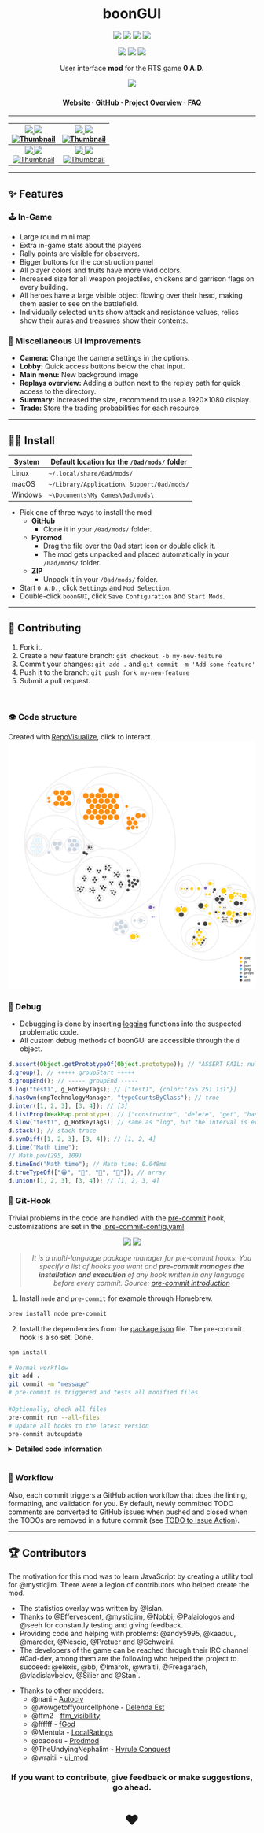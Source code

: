 <!-- Title -->
<div align="center">

# boonGUI <br>

<p>
<a href="https://github.com/LangLangBart/boonGUI/releases"><img src="https://img.shields.io/github/release/LangLangBart/boonGUI.svg?style=for-the-badge&color=gold&label=Version" height="20"></a>
<a href="https://play0ad.com/download/"><img src="https://img.shields.io/badge/Compatibility-Alpha26%3A%20​Zhuangzi-gold?style=for-the-badge" height="20"></a>
<a href="https://wildfiregames.com/forum/topic/37147-boongui/"><img src="https://img.shields.io/github/downloads/LangLangBart/boonGUI/total.svg?color=gold&amp&label=%E2%88%91%20Downloads&amp&style=for-the-badge" height="20"></a>
<a href="https://wildfiregames.com/forum/topic/37147-boongui/"><img src="https://img.shields.io/badge/Discussion-Forum-gold?style=for-the-badge" height="20"></a>
</p>

<p>
<!-- dev badges -->
<a href="https://github.com/LangLangBart/boonGUI/commits/main"><img src="https://img.shields.io/github/commits-since/LangLangBart/boonGUI/latest/main?style=for-the-badge" height="20"></a>
<a href="https://github.com/LangLangBart/boonGUI/graphs/contributors"><img src="https://img.shields.io/maintenance/yes/2023?style=for-the-badge" height="20"></a>
<a href="https://github.com/LangLangBart/boonGUI/commits/main"><img src="https://img.shields.io/github/commit-activity/m/LangLangBart/boonGUI?style=for-the-badge" height="20"></a>
</p>

User interface **mod** for the RTS game **0 A.D.**

<!-- 0 A.D. logo -->

<a href="https://play0ad.com"><img src="Images/0ad_logo.png" width="250">

<h4>
  <a href="https://play0ad.com/re-release-of-0-a-d-alpha-25-yauna/">Website</a>
  <span> · </span>
  <a href="https://github.com/0ad/0ad">GitHub</a>
  <span> · </span>
  <a href="https://peertube.debian.social/videos/watch/7d134d11-0b25-42bc-92dd-13c496863e8e">Project Overview</a>
  <span> · </span>
  <a href="https://trac.wildfiregames.com/wiki/FAQ">FAQ</a>
</h4>

---

| <a href="https://www.youtube.com/channel/UC5Sf1aQufzzWATg9TJzg7mQ"> <img src="https://img.shields.io/static/v1?label=Channel&message=0AD%20Newbie%20Rush&logo=YouTube&color=B40000&style=for-the-badge" height="19"> <a href="https://www.youtube.com/watch?v=CA2ZaEsDkiA"><img src="https://img.shields.io/youtube/views/CA2ZaEsDkiA?color=B40000&logo=youtube&style=for-the-badge" height="19"><br /> <a href="https://www.youtube.com/watch?v=CA2ZaEsDkiA" target="_blank"><img src="https://img.youtube.com/vi/CA2ZaEsDkiA/0.jpg" alt="Thumbnail" width="320" height="200" /> | <a href="https://www.youtube.com/channel/UCnpCp_OvNm0_FgD_5rSrxbw"><img src="https://img.shields.io/static/v1?label=Channel&message=Plan%26Go:%200%20%20A.D.&logo=YouTube&color=B40000&style=for-the-badge" height="19"> <a href="https://www.youtube.com/watch?v=PhdbEN6UoG4"><img src="https://img.shields.io/youtube/views/PhdbEN6UoG4?color=B40000&logo=youtube&style=for-the-badge" height="19"><br /> <a href="https://www.youtube.com/watch?v=PhdbEN6UoG4" target="_blank"><img src="https://img.youtube.com/vi/PhdbEN6UoG4/0.jpg" alt="Thumbnail" width="320" height="200" /> |
| :-------------------------------------------------------------------------------------------------------------------------------------------------------------------------------------------------------------------------------------------------------------------------------------------------------------------------------------------------------------------------------------------------------------------------------------------------------------------------------------------------------------------------------------------------------------------------------: | :-----------------------------------------------------------------------------------------------------------------------------------------------------------------------------------------------------------------------------------------------------------------------------------------------------------------------------------------------------------------------------------------------------------------------------------------------------------------------------------------------------------------------------------------------------------------------------------: |
|   <a href="https://www.youtube.com/channel/UCjF60pN4P6ZwTjn4e0_f0nw"><img src="https://img.shields.io/static/v1?label=Channel&message=Kakutstha%200AD&logo=YouTube&color=B40000&style=for-the-badge" height="19"> <a href="https://www.youtube.com/watch?v=aJBzP-UAMXI"><img src="https://img.shields.io/youtube/views/aJBzP-UAMXI?color=B40000&logo=youtube&style=for-the-badge" height="19"><br /> <a href="https://www.youtube.com/watch?v=aJBzP-UAMXI" target="_blank"><img src="https://img.youtube.com/vi/aJBzP-UAMXI/0.jpg" alt="Thumbnail" width="320" height="200" />    |        <a href="https://www.youtube.com/channel/UCS-SFei6NFRuGN8CKtAsYrA"><img src="https://img.shields.io/static/v1?label=Channel&message=Tom%200ad&logo=YouTube&color=B40000&style=for-the-badge" height="19"> <a href="https://www.youtube.com/watch?v=_DP_-WOARXo"><img src="https://img.shields.io/youtube/views/_DP_-WOARXo?color=B40000&logo=youtube&style=for-the-badge" height="19"><br /> <a href="https://www.youtube.com/watch?v=_DP_-WOARXo" target="_blank"><img src="https://img.youtube.com/vi/_DP_-WOARXo/0.jpg" alt="Thumbnail" width="320" height="200" />         |

</div>

---

## ✨ Features

### 🕹 In-Game

- Large round mini map
- Extra in-game stats about the players
- Rally points are visible for observers.
- Bigger buttons for the construction panel
- All player colors and fruits have more vivid colors.
- Increased size for all weapon projectiles, chickens and garrison flags on every building.
- All heroes have a large visible object flowing over their head, making them easier to see on the battlefield.
- Individually selected units show attack and resistance values, relics show their auras and treasures show their contents.

### 🎯 Miscellaneous UI improvements

- **Camera:** Change the camera settings in the options.
- **Lobby:** Quick access buttons below the chat input.
- **Main menu:** New background image
- **Replays overview:** Adding a button next to the replay path for quick access to the directory.
- **Summary:** Increased the size, recommend to use a 1920×1080 display.
- **Trade:** Store the trading probabilities for each resource.

---

## 👨‍💻 Install

| System  | Default location for the `/0ad/mods/` folder |
| ------- | -------------------------------------------- |
| Linux   | `~/.local/share/0ad/mods/`                   |
| macOS   | `~/Library/Application\ Support/0ad/mods/`   |
| Windows | `~\Documents\My Games\0ad\mods\`             |

- Pick one of three ways to install the mod
  - **GitHub**
    - Clone it in your `/0ad/mods/` folder.
  - **Pyromod**
    - Drag the file over the 0ad start icon or double click it.
    - The mod gets unpacked and placed automatically in your `/0ad/mods/` folder.
  - **ZIP**
    - Unpack it in your `/0ad/mods/` folder.
- Start `0 A.D.`, click `Settings` and `Mod Selection`.
- Double-click `boonGUI`, click `Save Configuration` and `Start Mods`.

---

## 💪 Contributing

1. Fork it.
2. Create a new feature branch: `git checkout -b my-new-feature`
3. Commit your changes: `git add .` and `git commit -m 'Add some feature'`
4. Push it to the branch: `git push fork my-new-feature`
5. Submit a pull request.

<br>

### 👁 Code structure

Created with [RepoVisualize](https://github.com/githubocto/repo-visualizer), click to interact.
[![image](Images/boonGUI_visualization.svg)](https://mango-dune-07a8b7110.1.azurestaticapps.net/?repo=LangLangBart%2FboonGUI)

### 🐛 Debug

- Debugging is done by inserting [logging](https://trac.wildfiregames.com/wiki/Logging#Scripts) functions into the suspected problematic code.
- All custom debug methods of boonGUI are accessible through the `d` object.

```js
d.assert(Object.getPrototypeOf(Object.prototype)); // "ASSERT FAIL: null"
d.group(); // +++++ groupStart +++++
d.groupEnd(); // ----- groupEnd -----
d.log("test1", g_HotkeyTags); // ["test1", {color:"255 251 131"}]
d.hasOwn(cmpTechnologyManager, "typeCountsByClass"); // true
d.inter([1, 2, 3], [3, 4]); // [3]
d.listProp(WeakMap.prototype); // ["constructor", "delete", "get", "has", "set"]
d.slow("test1", g_HotkeyTags); // same as "log", but the interval is every 2s (useful in a loop)
d.stack(); // stack trace
d.symDiff([1, 2, 3], [3, 4]); // [1, 2, 4]
d.time("Math time");
// Math.pow(295, 109)
d.timeEnd("Math time"); // Math time: 0.048ms
d.trueTypeOf(["😀", "🤢", "💩", "🎃"]); // array
d.union([1, 2, 3], [3, 4]); // [1, 2, 3, 4]
```

### 🔱 Git-Hook

Trivial problems in the code are handled with the [pre-commit](https://github.com/pre-commit/pre-commit) hook, customizations are set in the [.pre-commit-config.yaml](../.pre-commit-config.yaml).


<div align="center">

<p>
<a href="https://github.com/pre-commit/pre-commit"><img src="https://img.shields.io/badge/pre--commit-enabled-brightgreen?logo=pre-commit&style=for-the-badge" height="20"></a>
<a href="https://results.pre-commit.ci/latest/github/LangLangBart/boonGUI/main"><img src="https://results.pre-commit.ci/badge/github/LangLangBart/boonGUI/main.svg?style=for-the-badge" height="20"></a>
</p>

> *It is a multi-language package manager for pre-commit hooks. You specify a list of hooks you want and **pre-commit manages the installation and execution** of any hook written in any language before every commit. Source: [pre-commit introduction](https://pre-commit.com/#introduction)*

</div>


1. Install `node` and `pre-commit` for example through Homebrew.

```sh
brew install node pre-commit
```

2. Install the dependencies from the [package.json](../package.json) file. The pre-commit hook is also set. Done.

```sh
npm install
```

```sh
# Normal workflow
git add .
git commit -m "message"
# pre-commit is triggered and tests all modified files

#Optionally, check all files
pre-commit run --all-files
# Update all hooks to the latest version
pre-commit autoupdate
```

<details>
 <summary><b>Detailed code information</b></summary>
<p>

#### JavaScript

Mirroring the linting process from `0 A.D.` by using `ESLint` and an adopted set of rules defined in the [package.json](../package.json) file.

- The `.vscode` settings are set up to automatically adjust your code to the rules when you save the document.
- An optional installation of the [VSCode ESLint extension](https://marketplace.visualstudio.com/items?itemName=dbaeumer.vscode-eslint) runs `ESLint` on each file and display warnings and errors at once.
- The alternative is to lint and auto fix all your code with the following commands.

```sh
# ESLint
brew install eslint
# Auto-fix
eslint . --fix
```

#### Text validation

- [Typos](https://github.com/crate-ci/typos)
  - Finding and correcting spelling mistakes in the source code.
  - Rules are set in the [.typos.toml](../.typos.toml) file.
  - Auto-fix mistakes.
- [Vale](https://github.com/errata-ai/vale)
  - Grammar, style, and word usage linter for the English language.
  - Rules are set in the [.vale.ini](../.vale.ini) file.
  - No auto-fix, this must be done manually.

```sh
# Typos
brew install typos-cli
# Auto-fix obvious typos
typos -w

# Vale
brew install vale
# Downloading packages ...
vale sync
# check the repository
vale .
# see even suggestions
vale --minAlertLevel=suggestion .
```

#### XML

`Prettier for XML` formats the files according to the rules set in [package.json](../package.json).

- An optional installation of the [Prettier - Code formatter extension](https://marketplace.visualstudio.com/items?itemName=esbenp.prettier-vscode) automatically formats the `XML` file upon saving.
- The following command formats all `XML` files with `Prettier` and runs a simple [style sheet](../.github/build_scripts/stylesheet.xsl) over them to ensure that the `xsl:output attributes` have the correct case and form.

```sh
npm run xmlStyle
```

</p>
</details>
<br>

### 💼 Workflow

Also, each commit triggers a GitHub action workflow that does the linting, formatting, and validation for you.
By default, newly committed TODO comments are converted to GitHub issues when pushed and closed when the TODOs are removed in a future commit (see [TODO to Issue Action](https://github.com/alstr/todo-to-issue-action)).

---

## 🏆 Contributors

The motivation for this mod was to learn JavaScript by creating a utility tool for @mysticjim. There were a legion of contributors who helped create the mod.

- The statistics overlay was written by @Islan.
- Thanks to @Effervescent, @mysticjim, @Nobbi, @Palaiologos and @seeh for constantly testing and giving feedback.
- Providing code and helping with problems: @andy5995, @kaaduu, @maroder, @Nescio, @Pretuer and @Schweini.
- The developers of the game can be reached through their IRC channel #0ad-dev, among them are the following who helped the project to succeed: @elexis, @bb, @Imarok, @wraitii, @Freagarach, @vladislavbelov, @Silier and @Stan`.
<!-- vale off -->
- Thanks to other modders:
  - @nani - [Autociv](https://github.com/nanihadesuka/autociv)
  - @wowgetoffyourcellphone - [Delenda Est](https://github.com/JustusAvramenko/delenda_est)
  - @ffm2 - [ffm_visibility](https://wildfiregames.com/forum/topic/27124-ffm_visibility-mod/)
  - @ffffff - [fGod](https://github.com/fraizy22/fgodmod)
  - @Mentula - [LocalRatings](https://gitlab.com/mentula0ad/LocalRatings)
  - @badosu - [Prodmod](https://github.com/badosu/prodmod)
  - @TheUndyingNephalim - [Hyrule Conquest](https://www.moddb.com/mods/hyrule-conquest)
  - @wraitii - [ui_mod](https://github.com/wraitii/ui_mod)

<div align="center">

### If you want to contribute, give feedback or make suggestions, go ahead.

# ❤️

<!-- vale on -->
</div>
